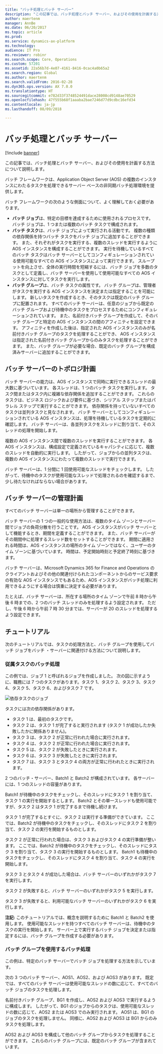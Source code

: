 ```yaml
---
title: "バッチ処理とバッチ サーバー"
description: "この記事では、バッチ処理とバッチ サーバー、およびその使用を計画する方法について説明します。"
author: maertenm
manager: AnnBe
ms.date: 06/20/2017
ms.topic: article
ms.prod: 
ms.service: dynamics-ax-platform
ms.technology: 
audience: IT Pro
ms.reviewer: robinr
ms.search.scope: Core, Operations
ms.custom: 57201
ms.assetid: 22a56b7d-4e07-4161-8416-0cac4a0b65a2
ms.search.region: Global
ms.author: maertenm
ms.search.validFrom: 2016-02-28
ms.dyn365.ops.version: AX 7.0.0
ms.translationtype: HT
ms.sourcegitcommit: e782d33f3748524491dace28008cd9148ae70529
ms.openlocfilehash: 47f555b68f1aaaba2bae7246d77d9cdbc16efd34
ms.contentlocale: ja-jp
ms.lasthandoff: 08/09/2018

---
```


# <a name="batch-processing-and-batch-servers"></a>バッチ処理とバッチ サーバー

[!include [banner](../includes/banner.md)]

この記事では、バッチ処理とバッチ サーバー、およびその使用を計画する方法について説明します。

バッチ フレームワークは、Application Object Server (AOS) の複数のインスタンスにわたるタスクを処理できるサーバー ベースの非同期バッチ処理環境を提供します。 

バッチ フレームワークの次のような側面について、よく理解しておく必要があります。

-   **バッチ ジョブ**は、特定の目標を達成するために使用されるプロセスです。 バッチ ジョブは、1 つまたは複数のバッチ タスクで構成されます。
-   **バッチ タスク**は、バッチ ジョブによって実行される活動です。 複数の種類の依存関係を持つバッチ タスクをバッチ ジョブに追加することができます。 また、それぞれがタスクを実行する、複数のスレッドを実行するように AOS インスタンスを構成することができます。 実行を待機しているすべてのバッチ タスクはバッチ サーバーとしてコンフィギュレーションされている使用可能なすべての AOS インスタンスによって実行できます。 スループットを向上させ、全体の実行時間を短縮するには、バッチ ジョブを多数のタスクとして定義し、バッチ サーバーを使用して使用可能なすべての AOS インスタンスに対してタスクを実行します。
-   **バッチ グループ**は、バッチ タスクの属性です。 バッチ グループは、管理者がタスクを実行する AOS インスタンスを決定または指定することを可能にします。 新しいタスクを作成するとき、そのタスクは既定のバッチ グループに配置されます。 すべてのバッチ サーバーは、任意のジョブから既定のバッチ グループおよび待機中のタスクをプロセスするためにコンフィギュレーションされています。 また、名前付きバッチ グループを作成して、そのバッチ グループと特定の AOS インスタンスの間のアフィニティを設定できます。 アフィニティを作成した後は、指定された AOS インスタンスのみが名前付きバッチ グループのタスクを処理することができ、 AOS インスタンスは指定された名前付きバッチ グループからのみタスクを処理することができます。 また、バッチ グループが必要な場合、既定のバッチ グループを構成済みサーバーに追加することができます。

## <a name="batch-server-topology-planning"></a>バッチ サーバーのトポロジ計画
バッチ サーバーの能力は、AOS インスタンスで同時に実行できるスレッドの最大数に基づいています。 各スレッドは、1 つのバッチ タスクを実行します。 タスク間またはタスク内に複雑な依存関係を追加することができます。 これらのタスクは、ビジネス ロジックおよび要件に基づき、シリアル ステップまたはパラレル ステップで実行することができます。 依存関係を持っていないすべてのタスクは並列タスクと見なされます。 バッチ サーバーとしてコンフィギュレーションされている AOS インスタンスは、処理を待機しているタスクを定期的に確認します。 バッチ サーバーは、各並列タスクをスレッドに割り当て、そのスレッドの処理を開始します。 

複数の AOS インスタンス間で複数のスレッドを実行することができます。 各 AOS インスタンスは、構成設定で定義されているキャパシティに応じて、複数のスレッドを自動的に実行します。 したがって、ジョブからの並列タスクは、複数の AOS インスタンスにわたって複数のスレッドで実行できます。

バッチ サーバーは、1 分間に 1 回使用可能なスレッドをチェックします。 したがって、待機中のタスクが使用可能なスレッドで処理されるのを確認するまで、少し待たなければならない場合があります。

## <a name="batch-server-management-planning"></a>バッチ サーバーの管理計画
すべてのバッチ サーバーは単一の場所から管理することができます。 

バッチ サーバーの 1 つの一般的な使用方法は、複数のタイム ゾーンとサーバー間でジョブの負荷分散を行うことです。 AOS インスタンスがバッチ サーバーとして機能するとき、期間を定義することができます。 また、バッチ サーバーがその期間中に処理するスレッド数をセットすることができます。 期間に適用される時間は、AOS インスタンスの場所のタイム ゾーンではなく、ユーザーのタイム ゾーンに基づいています。 時間は、予定開始時刻と予定終了時刻に基づきます。 

バッチ サーバーは、Microsoft Dynamics 365 for Finance and Operations のクライアントおよびその他の関連付けられたコンポーネントからのサービス要求の有効な AOS インスタンスでもあるため、AOS インスタンスがバッチ処理に利用できるようにする場合は慎重に決定する必要があります。 

たとえば、バッチ サーバーは、所在する場所のタイム ゾーンで午前 8 時から午後 6 時までの、2 つのバッチ スレッドのみを処理するよう設定されます。 ただし、午後 6 時から午前 7 時 30 分までは、サーバーが 20 のスレッドを処理するよう設定できます。

## <a name="walkthroughs"></a>チュートリアル
次のチュートリアルでは、タスクの処理方法と、バッチ グループを使用してバッチ ジョブをバッチ ・サーバーに関連付ける方法について説明します。

### <a name="batch-processing-of-dependent-tasks"></a>従属タスクのバッチ処理

この例では、ジョブ 1 と呼ばれるジョブを作成しました。 次の図に示すように、職務には 7 つのタスクがあります。タスク 1、タスク 2、タスク 3、タスク 4、タスク 5、タスク 6、およびタスク 7 です。 

![依存タスクのジョブ](./media/batch_framework_programmability.gif) 

タスクには次の依存関係があります。

-   タスク 1 は、最初のタスクです。
-   タスク 2 は、タスク 1 が完了すると実行されます (タスク 1 が成功したか失敗したかに関係ありません)。
-   タスク 3 は、タスク 2 が正常に行われた場合に実行されます。
-   タスク 4 は、タスク 2 が正常に行われた場合に実行されます。
-   タスク 5 は、タスク 2 が失敗したときに実行されます。
-   タスク 6 は、タスク 3 が失敗したときに実行されます。
-   タスク 7 は、タスク 3 とタスク 4 の両方が正常に行われたときに実行されます。

2 つのバッチ・サーバー、Batch1 と Batch2 が構成されています。 各サーバーには、1 つのスレッドの容量があります。 

Batch1 が待機中のタスクをチェックし、そのスレッドにタスク 1 を割り当て、タスク 1 の実行を開始するとします。 Batch2 とその単一スレッドも使用可能ですが、タスク 2 はタスク 1 が完了するまで待機し続けます。 

タスク 1 が完了するとすぐに、タスク 2 は実行する準備ができています。 ここでは、Batch2 が待機中のタスクをチェックし、そのスレッドにタスク 2 を割り当て、タスク 2 の実行を開始するものとします。 

タスク 2 が正常に行われた場合は、タスク 3 およびタスク 4 の実行準備が整います。 ここでは、Batch2 が待機中のタスクをチェックし、そのスレッドにタスク 3 を割り当て、タスク 3 の実行を開始するものとします。 Batch1 も待機中のタスクをチェックし、そのスレッドにタスク 4 を割り当て、タスク 4 の実行を開始します。 

タスク 3 とタスク 4 が成功した場合は、バッチ サーバーのいずれかがタスク 7 を実行します。 

タスク 2 が失敗すると、バッチ サーバーのいずれかがタスク 5 を実行します。 

タスク 3 が失敗すると、利用可能なバッチ サーバーのいずれかがタスク 6 を実行します。 

**注記:** このチュートリアルでは、概念を説明するために Batch1 と Batch2 を使用します。 使用可能なスレッドを持つすべてのバッチ サーバーは、待機中のタスクの実行を開始します。 サーバー上で実行するバッチ ジョブを決定または指定するには、バッチ グループを作成する必要があります。

### <a name="batch-processing-that-uses-batch-groups"></a>バッチ グループを使用するバッチ処理

この例は、特定のバッチ サーバーでバッチ ジョブを処理する方法を示しています。 

次の 3 つのバッチ サーバー、AOS1、AOS2、および AOS3 があります。 既定では、すべてのバッチ サーバーは使用可能なスレッドの数に応じて、すべてのバッチ ジョブのタスクを処理します。 

名前付きバッチ グループ、BG1 を作成し、AOS2 および AOS3 で実行するように構成します。 したがって、BG1 のジョブからのタスクは、使用可能なスレッドの数に応じて、AOS2 または AOS3 でのみ実行されます。 AOS1 は、BG1 のジョブのタスクを処理しません。 同様に、AOS2 および AOS3 は BG1 からのみタスクを処理します。 

AOS2 および AOS3 を構成して他のバッチ グループからタスクを処理することができます。 これらのバッチ グループには、既定のバッチ グループが含まれています。




